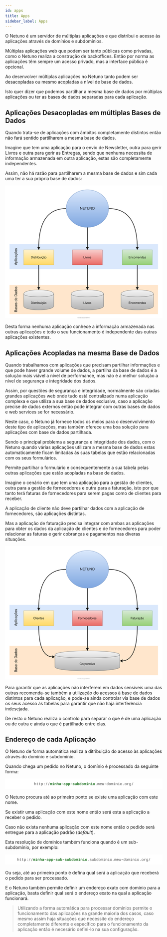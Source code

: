 ```yaml
---
id: apps
title: Apps
sidebar_label: Apps
---
```


O Netuno é um servidor de múltiplas aplicações e que distribui o acesso às aplicações através de domínios e subdomínios.

Múltiplas aplicações web que podem ser tanto públicas como privadas, como o Netuno realiza a construção de backoffices. Então por norma as aplicações têm sempre um acesso privado, mas a interface pública é opcional.

Ao desenvolver múltiplas aplicações no Netuno tanto podem ser desacopladas ou mesmo acopladas a nível de base de dados.

Isto quer dizer que podemos partilhar a mesma base de dados por múltiplas aplicações ou ter as bases de dados separadas para cada aplicação.

## Aplicações Desacopladas em múltiplas Bases de Dados

Quando trata-se de aplicações com âmbitos completamente distintos então não fará sentido partilharem a mesma base de dados.

Imagine que tem uma aplicação para o envio de Newsletter, outra para gerir Livros e outra para gerir as Entregas, sendo que nenhuma necessita de informação armazenada em outra aplicação, estas são completamente independentes.

Assim, não há razão para partilharem a mesma base de dados e sim cada uma ter a sua própria base de dados:

![Aplicações desacopladas.](/docs/assets/business/apps-db-pt-desacopladas.svg "Aplicações desacopladas.")

Desta forma nenhuma aplicação conhece a informação armazenada nas outras aplicações e todo o seu funcionamento é independente das outras aplicações existentes.

## Aplicações Acopladas na mesma Base de Dados

Quando trabalhamos com aplicações que precisam partilhar informações e que pode haver grande volume de dados, a partilha da base de dados é a solução mais viável a nível de performance, mas não é a melhor solução a nível de segurança e integridade dos dados.

Assim, por questões de segurança e integridade, normalmente são criadas grandes aplicações web onde tudo está centralizado numa aplicação complexa e que utiliza a sua base de dados exclusiva, caso a aplicação precise de dados externos então pode integrar com outras bases de dados e web services se for necessário.

Neste caso, o Netuno já fornece todos os meios para o desenvolvimento deste tipo de aplicações, mas também oferece uma boa solução para aplicações com base de dados partilhada.

Sendo o principal problema a segurança e integridade dos dados, com o Netuno quando várias aplicações utilizam a mesma base de dados estas automaticamente ficam limitadas às suas tabelas que estão relacionadas com os seus formulários.

Permite partilhar o formulário e consequentemente a sua tabela pelas outras aplicações que estão acopladas na base de dados.

Imagine o cenário em que tem uma aplicação para a gestão de clientes, outra para a gestão de fornecedores e outra para a faturação, isto por que tanto terá faturas de fornecedores para serem pagas como de clientes para receber.

A aplicação de cliente não deve partilhar dados com a aplicação de fornecedores, são aplicações distintas.

Mas a aplicação de faturação precisa integrar com ambas as aplicações para obter os dados da aplicação de clientes e de fornecedores para poder relacionar as faturas e gerir cobranças e pagamentos nas diveras situações.

![Aplicações Acopladas.](/docs/assets/business/apps-db-pt-acopladas.svg "Aplicações Acopladas.")

Para garantir que as aplicações não interferem em dados sensíveis uma das outras recomenda-se também a utilização do acessos à base de dados distintos para cada aplicação, e pode-se ainda controlar via base de dados os seus acesso às tabelas para garantir que não haja interferência indesejada.

De resto o Netuno realiza o controlo para separar o que é de uma aplicação ou de outra e ainda o que é partilhado entre elas.

## Endereço de cada Aplicação

O Netuno de forma automática realiza a ditribuição do acesso às aplicações através do domínio e subdomínio.

Quando chega um pedido no Netuno, o domínio é processado da seguinte forma:

![Imagem de exemplo do endereço da aplicação com subdomínio.](/docs/assets/business/apps-subdomain.svg "Aplicações com subdomínio.")

O Netuno procura até ao primeiro ponto se existe uma aplicação com este nome.

Se existir uma aplicação com este nome então será esta a aplicação a receber o pedido.

Caso não exista nenhuma aplicação com este nome então o pedido será entregue para a aplicação padrão (_default_).

Esta resolução de domínios também funciona quando é um sub-subdomínio, por exemplo:


![Imagem de exemplo do endereço da aplicação com sub-subdomínio.](/docs/assets/business/apps-sub-subdomain.svg "Aplicações com sub-subdomínio.")

Ou seja, até ao primeiro ponto é defina qual será a aplicação que receberá o pedido para ser processado. 

E o Netuno também permite definir um endereço exato com domínio para a aplicação, basta definir qual será o endereço exato na qual a aplicação funcionará.

> Utilizando a forma automática para processar domínios permite o funcionamento das aplicações na grande maioria dos casos, caso mesmo assim haja situações que necessite do endereço completamente diferente e específico para o funcionamento da aplicação então é necesário defini-lo na sua configuração.
